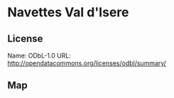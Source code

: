 # Navettes Val d'Isere
    
## License

Name: ODbL-1.0
URL: http://opendatacommons.org/licenses/odbl/summary/

## Map

<WorldMap topic="Navettes_Val_dIsere/vehicle_positions/#" />
